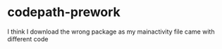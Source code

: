 # codepath-prework
I think I download the wrong package as my mainactivity file came with different code
